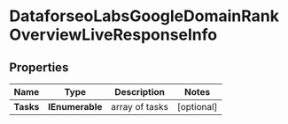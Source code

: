 # DataforseoLabsGoogleDomainRankOverviewLiveResponseInfo


## Properties

| Name | Type | Description | Notes |
|------------ | ------------- | ------------- | -------------|
**Tasks** | **IEnumerable<DataforseoLabsGoogleDomainRankOverviewLiveTaskInfo>** | array of tasks |[optional]|